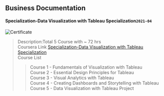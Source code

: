 ## Business Documentation

#### Specialization-Data Visualization with Tableau Specialization`2021-04`

![Certificate](Business%20Analytics%20Specialization/Specialization-Business%20Analytics.jpeg)

> Description:Total 5 Course with ~ 72 hrs  
> Coursera Link [Specialization-Data Visualization with Tableau Specialization](https://www.coursera.org/specializations/data-visualization)  
> Course List
>
> > Course 1 - Fundamentals of Visualization with Tableau  
> > Course 2 - Essential Design Principles for Tableau  
> > Course 3 - Visual Analytics with Tableau  
> > Course 4 - Creating Dashboards and Storytelling with Tableau  
> > Course 5 - Data Visualization with Tableau Project
